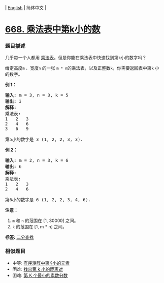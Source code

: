 | [English](README_EN.md) | 简体中文 |

# [668. 乘法表中第k小的数](https://leetcode-cn.com/problems/kth-smallest-number-in-multiplication-table)
 ### 题目描述
<p>几乎每一个人都用&nbsp;<a href="https://baike.baidu.com/item/%E4%B9%98%E6%B3%95%E8%A1%A8">乘法表</a>。但是你能在乘法表中快速找到第<code>k</code>小的数字吗？</p>

<p>给定高度<code>m</code>&nbsp;、宽度<code>n</code> 的一张&nbsp;<code>m * n</code>的乘法表，以及正整数<code>k</code>，你需要返回表中第<code>k</code>&nbsp;小的数字。</p>

<p><strong>例&nbsp;1：</strong></p>

<pre>
<strong>输入:</strong> m = 3, n = 3, k = 5
<strong>输出:</strong> 3
<strong>解释:</strong> 
乘法表:
1	2	3
2	4	6
3	6	9

第5小的数字是 3 (1, 2, 2, 3, 3).
</pre>

<p><strong>例 2：</strong></p>

<pre>
<strong>输入:</strong> m = 2, n = 3, k = 6
<strong>输出:</strong> 6
<strong>解释:</strong> 
乘法表:
1	2	3
2	4	6

第6小的数字是 6 (1, 2, 2, 3, 4, 6).
</pre>

<p><strong>注意：</strong></p>

<ol>
	<li><code>m</code> 和&nbsp;<code>n</code>&nbsp;的范围在 [1, 30000] 之间。</li>
	<li><code>k</code> 的范围在 [1, m * n] 之间。</li>
</ol>

**标签:**  [二分查找](https://leetcode-cn.com/tag/binary-search) 
 ### 相似题目
- 中等:	[有序矩阵中第K小的元素](https://leetcode-cn.com/problems/kth-smallest-element-in-a-sorted-matrix) 
- 困难:	[找出第 k 小的距离对](https://leetcode-cn.com/problems/find-k-th-smallest-pair-distance) 
- 困难:	[第 K 个最小的素数分数](https://leetcode-cn.com/problems/k-th-smallest-prime-fraction) 
